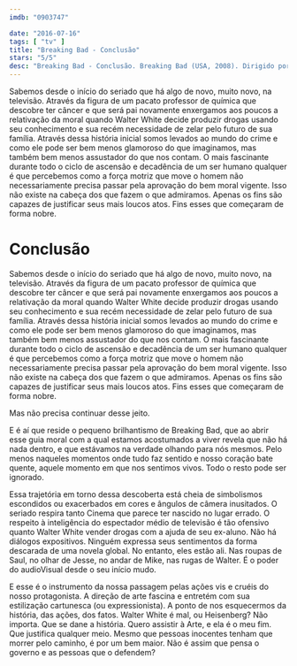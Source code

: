```yaml
---
imdb: "0903747"

date: "2016-07-16"
tags: [ "tv" ]
title: "Breaking Bad - Conclusão"
stars: "5/5"
desc: "Breaking Bad - Conclusão. Breaking Bad (USA, 2008). Dirigido por Michelle MacLaren, Adam Bernstein, Vince Gilligan, Colin Bucksey, Michael Slovis, Bryan Cranston, Terry McDonough, Johan Renck, Rian Johnson. Escrito por Vince Gilligan, Peter Gould, George Mastras, Sam Catlin, Moira Walley-Beckett, Thomas Schnauz, Gennifer Hutchison, John Shiban, J. Roberts. Com Bryan Cranston, Anna Gunn, Aaron Paul, Dean Norris, Betsy Brandt, RJ Mitte, Bob Odenkirk, Steven Michael Quezada, Jonathan Banks."
---
```

Sabemos desde o início do seriado que há algo de novo, muito novo, na televisão. Através da figura de um pacato professor de química que descobre ter câncer e que será pai novamente enxergamos aos poucos a relativação da moral quando Walter White decide produzir drogas usando seu conhecimento e sua recém necessidade de zelar pelo futuro de sua família. Através dessa história inicial somos levados ao mundo do crime e como ele pode ser bem menos glamoroso do que imaginamos, mas também bem menos assustador do que nos contam. O mais fascinante durante todo o ciclo de ascensão e decadência de um ser humano qualquer é que percebemos como a força motriz que move o homem não necessariamente precisa passar pela aprovação do bem moral vigente. Isso não existe na cabeça dos que fazem o que admiramos. Apenas os fins são capazes de justificar seus mais loucos atos. Fins esses que começaram de forma nobre.

# Conclusão

Sabemos desde o início do seriado que há algo de novo, muito novo, na televisão. Através da figura de um pacato professor de química que descobre ter câncer e que será pai novamente enxergamos aos poucos a relativação da moral quando Walter White decide produzir drogas usando seu conhecimento e sua recém necessidade de zelar pelo futuro de sua família. Através dessa história inicial somos levados ao mundo do crime e como ele pode ser bem menos glamoroso do que imaginamos, mas também bem menos assustador do que nos contam. O mais fascinante durante todo o ciclo de ascensão e decadência de um ser humano qualquer é que percebemos como a força motriz que move o homem não necessariamente precisa passar pela aprovação do bem moral vigente. Isso não existe na cabeça dos que fazem o que admiramos. Apenas os fins são capazes de justificar seus mais loucos atos. Fins esses que começaram de forma nobre.

Mas não precisa continuar desse jeito.

E é aí que reside o pequeno brilhantismo de Breaking Bad, que ao abrir esse guia moral com a qual estamos acostumados a viver revela que não há nada dentro, e que estávamos na verdade olhando para nós mesmos. Pelo menos naqueles momentos onde tudo faz sentido e nosso coração bate quente, aquele momento em que nos sentimos vivos. Todo o resto pode ser ignorado.

Essa trajetória em torno dessa descoberta está cheia de simbolismos escondidos ou exacerbados em cores e ângulos de câmera inusitados. O seriado respira tanto Cinema que parece ter nascido no lugar errado. O respeito à inteligência do espectador médio de televisão é tão ofensivo quanto Walter White vender drogas com a ajuda de seu ex-aluno. Não há diálogos expositivos. Ninguém expressa seus sentimentos da forma descarada de uma novela global. No entanto, eles estão ali. Nas roupas de Saul, no olhar de Jesse, no andar de Mike, nas rugas de Walter. É o poder do audioVisual desde o seu início mudo.

E esse é o instrumento da nossa passagem pelas ações vis e cruéis do nosso protagonista. A direção de arte fascina e entretém com sua estilização cartunesca (ou expressionista). A ponto de nos esquecermos da história, das ações, dos fatos. Walter White é mal, ou Heisenberg? Não importa. Que se dane a história. Quero assistir à Arte, e ela é o meu fim. Que justifica qualquer meio. Mesmo que pessoas inocentes tenham que morrer pelo caminho, é por um bem maior. Não é assim que pensa o governo e as pessoas que o defendem?
